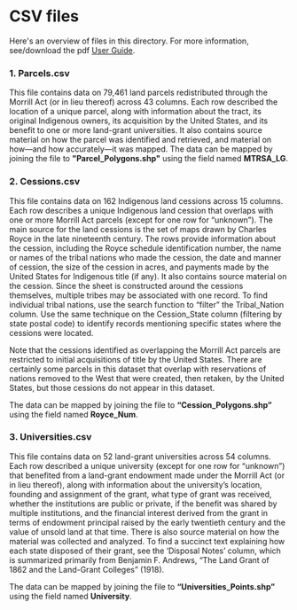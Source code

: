 # CSV files #
Here's an overview of files in this directory. For more information, see/download the pdf [User Guide](https://github.com/HCNData/landgrabu-data/blob/master/User%20Guide%20March%202020.pdf).

### 1. Parcels.csv ###
This file contains data on 79,461 land parcels redistributed through the Morrill Act (or in lieu thereof) across 43 columns. Each row described the location of a unique parcel, along with information about the tract, its original Indigenous owners, its acquisition by the United States, and its benefit to one or more land-grant universities. It also contains source material on how the parcel was identified and retrieved, and material on how—and how accurately—it was mapped.
The data can be mapped by joining the file to **"Parcel_Polygons.shp"** using the field named **MTRSA_LG**.


### 2. Cessions.csv ### 
This file contains data on 162 Indigenous land cessions across 15 columns. Each row describes a unique Indigenous land cession that overlaps with one or more Morrill Act parcels (except for one row for “unknown”). The main source for the land cessions is the set of maps drawn by Charles Royce in the late nineteenth century. The rows provide information about the cession, including the Royce schedule identification number, the name or names of the tribal nations who made the cession, the date and manner of cession, the size of the cession in acres, and payments made by the United States for Indigenous title (if any). It also contains source material on the cession. Since the sheet is constructed around the cessions themselves, multiple tribes may be associated with one record. To find individual tribal nations, use the search function to “filter” the Tribal_Nation column. Use the same technique on the Cession_State column (filtering by state postal code) to identify records mentioning specific states where the cessions were located.

Note that the cessions identified as overlapping the Morrill Act parcels are restricted to initial acquisitions of title by the United States. There are certainly some parcels in this dataset that overlap with reservations of nations removed to the West that were created, then retaken, by the United States, but those cessions do not appear in this dataset.

The data can be mapped by joining the file to **“Cession_Polygons.shp”** using the field named **Royce_Num**.

### 3. Universities.csv ### 
This file contains data on 52 land-grant universities across 54 columns. Each row described a unique university (except for one row for “unknown”) that benefited from a land-grant endowment made under the Morrill Act (or in lieu thereof), along with information about the university’s location, founding and assignment of the grant, what type of grant was received, whether the institutions are public or private, if the benefit was shared by multiple institutions, and the financial interest derived from the grant in terms of endowment principal raised by the early twentieth century and the value of unsold land at that time. There is also source material on how the material was collected and analyzed. To find a succinct text explaining how each state disposed of their grant, see the ‘Disposal Notes’ column, which is summarized primarily from Benjamin F. Andrews, “The Land Grant of 1862 and the Land-Grant Colleges” (1918).

The data can be mapped by joining the file to **“Universities_Points.shp”** using the field named **University**.

